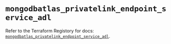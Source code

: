 # `mongodbatlas_privatelink_endpoint_service_adl`

Refer to the Terraform Registory for docs: [`mongodbatlas_privatelink_endpoint_service_adl`](https://www.terraform.io/docs/providers/mongodbatlas/r/privatelink_endpoint_service_adl).
